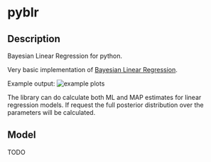 pyblr
=====

Description
-----------

Bayesian Linear Regression for python.

Very basic implementation of [Bayesian Linear Regression](http://en.wikipedia.org/wiki/Bayesian_linear_regression).

Example output:
![example plots](https://raw.github.com/tdomhan/pyblr/master/plots/ml_vs_map.png)

The library can do calculate both ML and MAP estimates for linear regression models.
If request the full posterior distribution over the parameters will be calculated.


Model
-----
TODO
